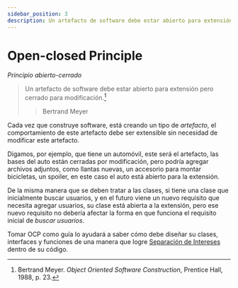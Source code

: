 ```yaml
---
sidebar_position: 3
description: Un artefacto de software debe estar abierto para extensión pero cerrado para modificación.
---
```


# Open-closed Principle

_Principio abierto-cerrado_

> Un artefacto de software debe estar abierto para extensión pero cerrado
> para modificación.[^1]
>
> > Bertrand Meyer

Cada vez que construye software, está creando un tipo de _artefacto_,
el comportamiento de este artefacto debe ser extensible sin necesidad de modificar
este artefacto.

Digamos, por ejemplo, que tiene un automóvil, este será el artefacto, las bases 
del auto están cerradas por modificación, pero podría agregar archivos adjuntos,
como llantas nuevas, un accesorio para montar bicicletas, un spoiler, en este caso el auto
está abierto para la extensión.

De la misma manera que se deben tratar a las clases, si tiene una clase que inicialmente
buscar usuarios, y en el futuro viene un nuevo requisito que necesita agregar
usuarios, su clase está abierta a la extensión, pero ese nuevo requisito no debería
afectar la forma en que funciona el requisito inicial de _buscar usuarios_.

Tomar OCP como guía lo ayudará a saber cómo debe diseñar su
clases, interfaces y funciones de una manera que logre [Separación de
Intereses](https://deviq.com/principles/separation-of-concerns) dentro de su
código.

[^1]:
    Bertrand Meyer. _Object Oriented Software Construction_, Prentice Hall,
    1988, p. 23.
